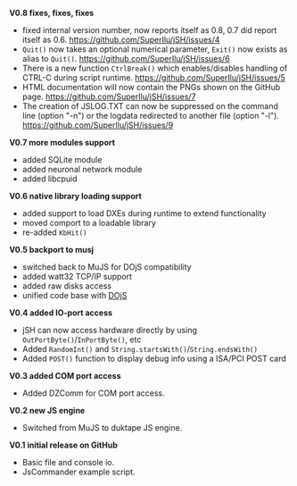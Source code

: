 **V0.8 fixes, fixes, fixes**
* fixed internal version number, now reports itself as 0.8, 0.7 did report itself as 0.6. https://github.com/SuperIlu/jSH/issues/4
* `Quit()` now takes an optional numerical parameter, `Exit()` now exists as alias to `Quit()`. https://github.com/SuperIlu/jSH/issues/6
* There is a new function `CtrlBreak()` which enables/disables handling of CTRL-C during script runtime. https://github.com/SuperIlu/jSH/issues/5
* HTML documentation will now contain the PNGs shown on the GitHub page. https://github.com/SuperIlu/jSH/issues/7
* The creation of JSLOG.TXT can now be suppressed on the command line (option "-n") or the logdata redirected to another file (option "-l"). https://github.com/SuperIlu/jSH/issues/9

**V0.7 more modules support**
* added SQLite module
* added neuronal network module
* added libcpuid

**V0.6 native library loading support**
* added support to load DXEs during runtime to extend functionality
* moved comport to a loadable library
* re-added `KbHit()`

**V0.5 backport to musj**
* switched back to MuJS for DOjS compatibility
* added watt32 TCP/IP support
* added raw disks access
* unified code base with [DOjS](https://github.com/SuperIlu/DOjS)

**V0.4 added IO-port access**
* jSH can now access hardware directly by using `OutPortByte()`/`InPortByte()`, etc
* Added `RandomInt()` and `String.startsWith()`/`String.endsWith()`
* Added `POST()` function to display debug info using a ISA/PCI POST card

**V0.3 added COM port access**
* Added DZComm for COM port access.

**V0.2 new JS engine**
* Switched from MuJS to duktape JS engine.

**V0.1 initial release on GitHub**
* Basic file and console io.
* JsCommander example script.
